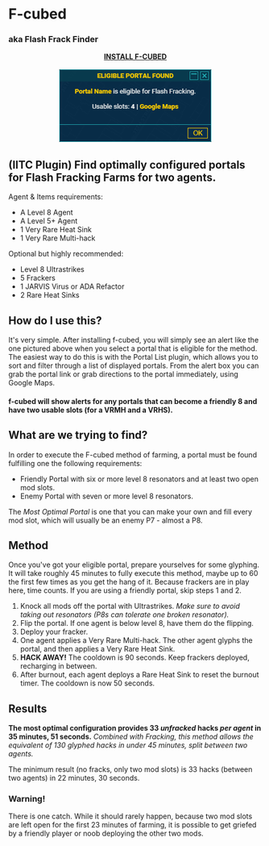 # F-cubed
### aka Flash Frack Finder

<p align="center">
<b><a href="https://gitlab.com/n4ru/f-cubed/raw/master/fcubed.user.js">INSTALL F-CUBED</a></b>
<br>
<br>
<img src="/frack.png">
</p>

## (IITC Plugin) Find optimally configured portals for Flash Fracking Farms for two agents.

Agent & Items requirements:
 * A Level 8 Agent
 * A Level 5+ Agent
 * 1 Very Rare Heat Sink
 * 1 Very Rare Multi-hack
 
Optional but highly recommended:
 * Level 8 Ultrastrikes
 * 5 Frackers
 * 1 JARVIS Virus or ADA Refactor
 * 2 Rare Heat Sinks

## How do I use this?
It's very simple. After installing f-cubed, you will simply see an alert like the one pictured above when you select a portal that is eligible for the method. 
The easiest way to do this is with the Portal List plugin, which allows you to sort and filter through a list of displayed portals.
From the alert box you can grab the portal link or grab directions to the portal immediately, using Google Maps.
#### f-cubed will show alerts for any portals that can become a friendly 8 and have two usable slots (for a VRMH and a VRHS).

## What are we trying to find?
In order to execute the F-cubed method of farming, a portal must be found fulfilling one the following requirements:
* Friendly Portal with six or more level 8 resonators and at least two open mod slots.
* Enemy Portal with seven or more level 8 resonators.

The *Most Optimal Portal* is one that you can make your own and fill every mod slot, which will usually be an enemy P7 - almost a P8.

## Method
Once you've got your eligible portal, prepare yourselves for some glyphing. It will take roughly 45 minutes to fully execute this method, maybe up to 60 the first few times as you get the hang of it. Because frackers are in play here, time counts. If you are using a friendly portal, skip steps 1 and 2.
1. Knock all mods off the portal with Ultrastrikes. *Make sure to avoid taking out resonators (P8s can tolerate one broken resonator).*
2. Flip the portal. If one agent is below level 8, have them do the flipping.
3. Deploy your fracker.
4. One agent applies a Very Rare Multi-hack. The other agent glyphs the portal, and then applies a Very Rare Heat Sink.
5. **HACK AWAY!** The cooldown is 90 seconds. Keep frackers deployed, recharging in between.
6. After burnout, each agent deploys a Rare Heat Sink to reset the burnout timer. The cooldown is now 50 seconds.

## Results

**The most optimal configuration provides 33 *unfracked* hacks *per agent* in 35 minutes, 51 seconds.** *Combined with Fracking, this method allows the equivalent of 130 glyphed hacks in under 45 minutes, split between two agents.*

The minimum result (no fracks, only two mod slots) is 33 hacks (between two agents) in 22 minutes, 30 seconds.

### Warning!

There is one catch. While it should rarely happen, because two mod slots are left open for the first 23 minutes of farming, it is possible to get griefed by a friendly player or noob deploying the other two mods.